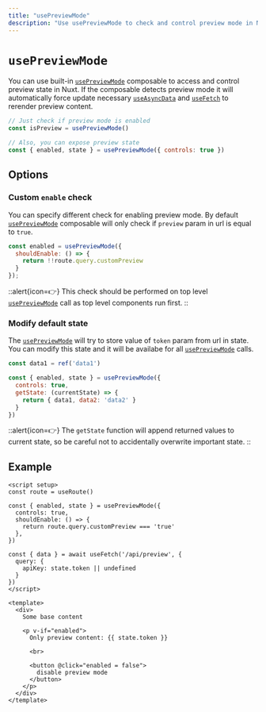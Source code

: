 ```yaml
---
title: "usePreviewMode"
description: "Use usePreviewMode to check and control preview mode in Nuxt"
---
```


# `usePreviewMode`

You can use built-in [`usePreviewMode`](/docs/api/composables/use-preview-mode) composable to access and control preview state in Nuxt. If the composable detects preview mode it will automatically force update necessary [`useAsyncData`](/docs/api/composables/use-async-data) and [`useFetch`](/docs/api/composables/use-fetch) to rerender preview content.

```js
// Just check if preview mode is enabled
const isPreview = usePreviewMode()

// Also, you can expose preview state
const { enabled, state } = usePreviewMode({ controls: true })
```

## Options

### Custom `enable` check

You can specify different check for enabling preview mode. By default [`usePreviewMode`](/docs/api/composables/use-preview-mode) composable will only check if `preview` param in url is equal to `true`.

```js
const enabled = usePreviewMode({
  shouldEnable: () => {
    return !!route.query.customPreview
  }
});
```

::alert{icon=👉}
This check should be performed on top level [`usePreviewMode`](/docs/api/composables/use-preview-mode) call as top level components run first.
::

### Modify default state

The [`usePreviewMode`](/docs/api/composables/use-preview-mode) will try to store value of `token` param from url in state. You can modify this state and it will be availabe for all [`usePreviewMode`](/docs/api/composables/use-preview-mode) calls.

```js
const data1 = ref('data1')

const { enabled, state } = usePreviewMode({
  controls: true,
  getState: (currentState) => {
    return { data1, data2: 'data2' }
  }
})
```

::alert{icon=👉}
The `getState` function will append returned values to current state, so be careful not to accidentally overwrite important state.
::

## Example

```vue [pages/some-page.vue]
<script setup>
const route = useRoute()

const { enabled, state } = usePreviewMode({
  controls: true,
  shouldEnable: () => {
    return route.query.customPreview === 'true'
  },
})

const { data } = await useFetch('/api/preview', {
  query: {
    apiKey: state.token || undefined
  }
})
</script>

<template>
  <div>
    Some base content

    <p v-if="enabled">
      Only preview content: {{ state.token }}

      <br>

      <button @click="enabled = false">
        disable preview mode
      </button>
    </p>
  </div>
</template>
```
